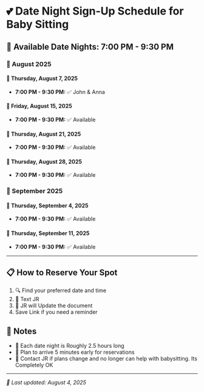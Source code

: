 # 💕 Date Night Sign-Up Schedule for Baby Sitting

## 🌙 Available Date Nights: 7:00 PM - 9:30 PM

### 📆 August 2025

#### 💝 Thursday, August 7, 2025
- **7:00 PM - 9:30 PM:** ✅ John & Anna

#### 💝 Friday, August 15, 2025
- **7:00 PM - 9:30 PM:** ✅ Available

#### 💝 Thursday, August 21, 2025
- **7:00 PM - 9:30 PM:** ✅ Available

#### 💝 Thursday, August 28, 2025
- **7:00 PM - 9:30 PM:** ✅ Available

### 📆 September 2025

#### 💝 Thursday, September 4, 2025
- **7:00 PM - 9:30 PM:** ✅ Available

#### 💝 Thursday, September 11, 2025
- **7:00 PM - 9:30 PM:** ✅ Available

---

## 📋 How to Reserve Your Spot

1. 🔍 Find your preferred date and time
2. 📲 Text JR
3. 💾 JR will Update the document
4. Save Link if you need a reminder


## 📌 Notes
- 💑 Each date night is Roughly 2.5 hours long
- 🌟 Plan to arrive 5 minutes early for reservations
- 📱 Contact JR if plans change and no longer can help with babysitting. Its Completely OK 

---

*🔄 Last updated: August 4, 2025*

